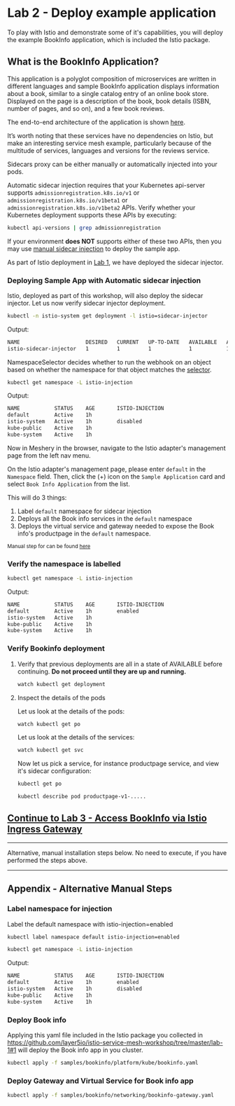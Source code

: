 # Lab 2 - Deploy example application
To play with Istio and demonstrate some of it's capabilities, you will deploy the example BookInfo application, which is included the Istio package.

## What is the BookInfo Application?

This application is a polyglot composition of microservices are written in different languages and sample BookInfo application displays information about a book, similar to a single catalog entry of an online book store. Displayed on the page is a description of the book, book details (ISBN, number of pages, and so on), and a few book reviews.

The end-to-end architecture of the application is shown [here](https://calcotestudios.com/talks/decks/slides-velocity-london-2018-using-istio-workshop.html#/6/1).

It’s worth noting that these services have no dependencies on Istio, but make an interesting service mesh example, particularly because of the multitude of services, languages and versions for the reviews service.

Sidecars proxy can be either manually or automatically injected into your pods.

Automatic sidecar injection requires that your Kubernetes api-server supports `admissionregistration.k8s.io/v1` or `admissionregistration.k8s.io/v1beta1` or `admissionregistration.k8s.io/v1beta2` APIs. Verify whether your Kubernetes deployment supports these APIs by executing:

```sh
kubectl api-versions | grep admissionregistration
```
If your environment **does NOT** supports either of these two APIs, then you may use [manual sidecar injection](./appendix-manual-injection.md) to deploy the sample app. 

As part of Istio deployment in [Lab 1](../lab-1/README.md), we have deployed the sidecar injector.

### <a name="auto"></a> Deploying Sample App with Automatic sidecar injection

Istio, deployed as part of this workshop, will also deploy the sidecar injector. Let us now verify sidecar injector deployment.


```sh
kubectl -n istio-system get deployment -l istio=sidecar-injector
```
Output:
```sh
NAME                     DESIRED   CURRENT   UP-TO-DATE   AVAILABLE   AGE
istio-sidecar-injector   1         1         1            1           1d
```

NamespaceSelector decides whether to run the webhook on an object based on whether the namespace for that object matches the [selector](https://kubernetes.io/docs/concepts/overview/working-with-objects/labels/#label-selectors).


```sh
kubectl get namespace -L istio-injection
```

Output:
```sh
NAME           STATUS    AGE       ISTIO-INJECTION
default        Active    1h        
istio-system   Active    1h        disabled
kube-public    Active    1h        
kube-system    Active    1h
```

Now in Meshery in the browser, navigate to the Istio adapter's management page from the left nav menu.

On the Istio adapter's management page, please enter `default` in the `Namespace` field.
Then, click the (+) icon on the `Sample Application` card and select `Book Info Application` from the list.

This will do 3 things: 
1. Label `default` namespace for sidecar injection
1. Deploys all the Book info services in the `default` namespace
1. Deploys the virtual service and gateway needed to expose the Book info's productpage in the `default` namespace.

<small>Manual step for can be found [here](#appendix)</small>


### Verify the namespace is labelled

```sh
kubectl get namespace -L istio-injection
```

Output:
```sh
NAME           STATUS    AGE       ISTIO-INJECTION
default        Active    1h        enabled
istio-system   Active    1h        
kube-public    Active    1h        
kube-system    Active    1h
```

### <a name="verify"></a> Verify Bookinfo deployment

1. Verify that previous deployments are all in a state of AVAILABLE before continuing. **Do not proceed until they are up and running.**

    ```sh
    watch kubectl get deployment
    ```

2. Inspect the details of the pods

    Let us look at the details of the pods:
    ```sh
    watch kubectl get po
    ```

    Let us look at the details of the services:
    ```sh
    watch kubectl get svc
    ```

    Now let us pick a service, for instance productpage service, and view it's sidecar configuration:
    ```sh
    kubectl get po

    kubectl describe pod productpage-v1-.....
    ```

## [Continue to Lab 3 - Access BookInfo via Istio Ingress Gateway](../lab-3/README.md)

<hr />
Alternative, manual installation steps below. No need to execute, if you have performed the steps above.
<hr />

## <a name="appendix"></a> Appendix - Alternative Manual Steps

### Label namespace for injection
Label the default namespace with istio-injection=enabled

 ```sh		
kubectl label namespace default istio-injection=enabled
```

```sh
kubectl get namespace -L istio-injection
```

Output:
```sh
NAME           STATUS    AGE       ISTIO-INJECTION
default        Active    1h        enabled
istio-system   Active    1h        disabled
kube-public    Active    1h        
kube-system    Active    1h
```

### Deploy Book info
Applying this yaml file included in the Istio package you collected in https://github.com/layer5io/istio-service-mesh-workshop/tree/master/lab-1#1 will deploy the Book info app in you cluster.


```sh
kubectl apply -f samples/bookinfo/platform/kube/bookinfo.yaml
```

### Deploy Gateway and Virtual Service for Book info app

```sh
kubectl apply -f samples/bookinfo/networking/bookinfo-gateway.yaml
```

